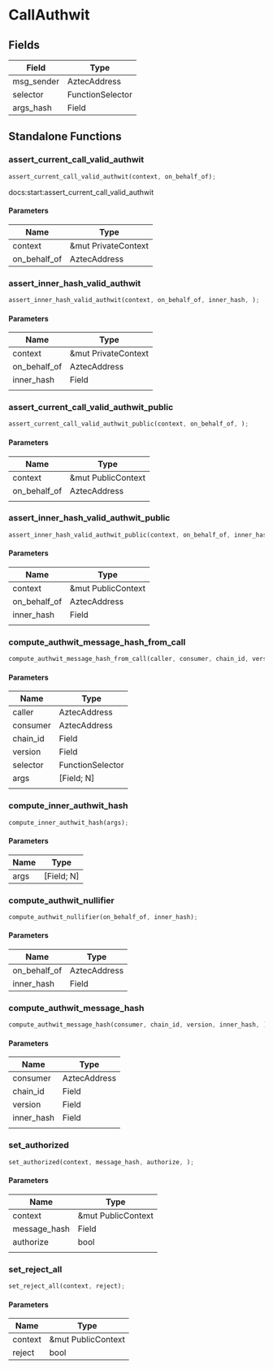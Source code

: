 # CallAuthwit

## Fields
| Field | Type |
| --- | --- |
| msg_sender | AztecAddress |
| selector | FunctionSelector |
| args_hash | Field |

## Standalone Functions

### assert_current_call_valid_authwit

```rust
assert_current_call_valid_authwit(context, on_behalf_of);
```

docs:start:assert_current_call_valid_authwit

#### Parameters
| Name | Type |
| --- | --- |
| context | &mut PrivateContext |
| on_behalf_of | AztecAddress |

### assert_inner_hash_valid_authwit

```rust
assert_inner_hash_valid_authwit(context, on_behalf_of, inner_hash, );
```

#### Parameters
| Name | Type |
| --- | --- |
| context | &mut PrivateContext |
| on_behalf_of | AztecAddress |
| inner_hash | Field |
|  |  |

### assert_current_call_valid_authwit_public

```rust
assert_current_call_valid_authwit_public(context, on_behalf_of, );
```

#### Parameters
| Name | Type |
| --- | --- |
| context | &mut PublicContext |
| on_behalf_of | AztecAddress |
|  |  |

### assert_inner_hash_valid_authwit_public

```rust
assert_inner_hash_valid_authwit_public(context, on_behalf_of, inner_hash, );
```

#### Parameters
| Name | Type |
| --- | --- |
| context | &mut PublicContext |
| on_behalf_of | AztecAddress |
| inner_hash | Field |
|  |  |

### compute_authwit_message_hash_from_call

```rust
compute_authwit_message_hash_from_call(caller, consumer, chain_id, version, selector, args, );
```

#### Parameters
| Name | Type |
| --- | --- |
| caller | AztecAddress |
| consumer | AztecAddress |
| chain_id | Field |
| version | Field |
| selector | FunctionSelector |
| args | [Field; N] |
|  |  |

### compute_inner_authwit_hash

```rust
compute_inner_authwit_hash(args);
```

#### Parameters
| Name | Type |
| --- | --- |
| args | [Field; N] |

### compute_authwit_nullifier

```rust
compute_authwit_nullifier(on_behalf_of, inner_hash);
```

#### Parameters
| Name | Type |
| --- | --- |
| on_behalf_of | AztecAddress |
| inner_hash | Field |

### compute_authwit_message_hash

```rust
compute_authwit_message_hash(consumer, chain_id, version, inner_hash, );
```

#### Parameters
| Name | Type |
| --- | --- |
| consumer | AztecAddress |
| chain_id | Field |
| version | Field |
| inner_hash | Field |
|  |  |

### set_authorized

```rust
set_authorized(context, message_hash, authorize, );
```

#### Parameters
| Name | Type |
| --- | --- |
| context | &mut PublicContext |
| message_hash | Field |
| authorize | bool |
|  |  |

### set_reject_all

```rust
set_reject_all(context, reject);
```

#### Parameters
| Name | Type |
| --- | --- |
| context | &mut PublicContext |
| reject | bool |

